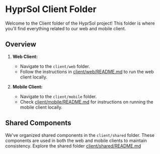 # HyprSol Client Folder

Welcome to the Client folder of the HyprSol project! This folder is where you'll find everything related to our web and mobile client.

## Overview

1. **Web Client:**
   - Navigate to the `client/web` folder.
   - Follow the instructions in [client/web/README.md](./client/web/README.md) to run the web client locally.

2. **Mobile Client:**
   - Navigate to the `client/mobile` folder.
   - Check [client/mobile/README.md](./client/mobile/README.md) for instructions on running the mobile client locally.

## Shared Components

We've organized shared components in the `client/shared` folder. These components are used in both the web and mobile clients to maintain consistency. Explore the shared folder [client/shared/README.md](./client/shared/README.md)